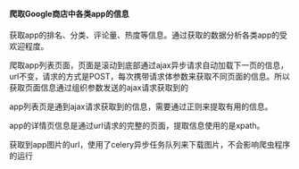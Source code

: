 #### 爬取Google商店中各类app的信息
获取app的排名、分类、评论量、热度等信息。通过获取的数据分析各类app的受欢迎程度。

爬取app列表页面，页面是滚动到底部通过ajax异步请求自动加载下一页的信息，url不变，请求的方式是POST，每次携带请求体参数来获取不同页面的信息。所以获取页面信息通过组织参数发送的ajax请求获取到的

app列表页是通到ajax请求获取到的信息，需要通过正则来提取有用的信息。

app的详情页信息是通过url请求的完整的页面，提取信息使用的是xpath。

获取到app图片的url，使用了celery异步任务队列来下载图片，不会影响爬虫程序的运行

